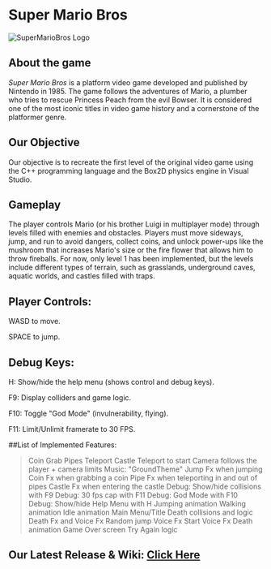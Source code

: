 # Super Mario Bros
![SuperMarioBros Logo](https://upload.wikimedia.org/wikipedia/commons/2/2b/Super_Mario_Bros._Logo.svg)

## About the game
_Super Mario Bros_ is a platform video game developed and published by Nintendo in 1985. The game follows the adventures of Mario, a plumber who tries to rescue Princess Peach from the evil Bowser. It is considered one of the most iconic titles in video game history and a cornerstone of the platformer genre.

## Our Objective
Our objective is to recreate the first level of the original video game using the C++ programming language and the Box2D physics engine in Visual Studio.

## Gameplay

The player controls Mario (or his brother Luigi in multiplayer mode) through levels filled with enemies and obstacles. Players must move sideways, jump, and run to avoid dangers, collect coins, and unlock power-ups like the mushroom that increases Mario's size or the fire flower that allows him to throw fireballs. 
For now, only level 1 has been implemented, but the levels include different types of terrain, such as grasslands, underground caves, aquatic worlds, and castles filled with traps.

## Player Controls:
WASD to move.

SPACE to jump.

## Debug Keys:
H: Show/hide the help menu (shows control and debug keys).

F9: Display colliders and game logic.

F10: Toggle "God Mode" (invulnerability, flying).

F11: Limit/Unlimit framerate to 30 FPS.

##List of Implemented Features:

>Coin Grab
Pipes Teleport
Castle Teleport to start
Camera follows the player + camera limits
Music: "GroundTheme"
Jump Fx when jumping
Coin Fx when grabbing a coin
Pipe Fx when teleporting in and out of pipes
Castle Fx when entering the castle
Debug: Show/hide collisions with F9
Debug: 30 fps cap with F11
Debug: God Mode with F10
Debug: Show/hide Help Menu with H
Jumping animation
Walking animation
Idle animation
Main Menu/Title
Death collisions and logic
Death Fx and Voice Fx
Random jump Voice Fx
Start Voice Fx
Death animation
Game Over screen
Try Again logic

## Our Latest Release & Wiki: [Click Here](https://github.com/JanaPuig/Super-Mario-Bros/wiki/Release)
